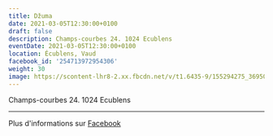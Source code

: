 ```yaml
---
title: Džuma
date: 2021-03-05T12:30:00+0100
draft: false
description: Champs-courbes 24. 1024 Ecublens
eventDate: 2021-03-05T12:30:00+0100
location: Écublens, Vaud
facebook_id: '254713972954306'
weight: 30
image: https://scontent-lhr8-2.xx.fbcdn.net/v/t1.6435-9/155294275_3695079563921169_4909597834044538694_n.jpg?_nc_cat=101&ccb=1-7&_nc_sid=9e60e4&_nc_ohc=YnYPhwXg_BcQ7kNvwGSN7yi&_nc_oc=AdkSSyWbusN4mZ9aTkLb2uUqonANb6i6D4SVq26uwVJ6p45Rez2X9go3ukv1gI20tBA&_nc_zt=23&_nc_ht=scontent-lhr8-2.xx&edm=ABTKTjYEAAAA&_nc_gid=nsGYgEeDIW53htKRMyF1FA&oh=00_AfND7HO5wYfIEGd44Lsnv6RVzGG-0WGsHprzv0-Zjmm6Hg&oe=6880385B
---
```


Champs-courbes 24. 1024 Ecublens

---

Plus d'informations sur [Facebook](https://facebook.com/events/254713972954306)
